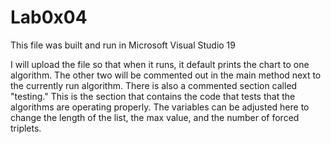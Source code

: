 # Lab0x04

This file was built and run in Microsoft Visual Studio 19

I will upload the file so that when it runs, it default prints the chart to one algorithm.  The other two will be commented out in the main method next to the currently run algorithm.
There is also a commented section called "testing." This is the section that contains the code that tests that the algorithms are operating properly.
The variables can be adjusted here to change the length of the list, the max value, and the number of forced triplets.
